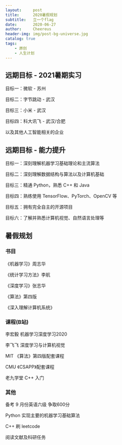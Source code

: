 ```yaml
---
layout:     post
title:      2020暑假规划
subtitle:   立一个flag
date:       2020-06-27
author:     Cheereus
header-img: img/post-bg-universe.jpg
catalog: true
tags:
    - 原创
    - 人生计划
---
```


## 远期目标 - 2021暑期实习

目标一：微软 - 苏州

目标二：字节跳动 - 武汉

目标三：小米 - 武汉

目标四：科大讯飞 - 武汉/合肥

以及其他人工智能相关的企业

## 远期目标 - 能力提升

目标一：深刻理解机器学习基础理论和主流算法

目标二：深刻理解数据结构与算法以及计算机基础

目标三：精通 Python，熟悉 C++ 和 Java

目标四：熟练使用 TensorFlow、PyTorch、OpenCV 等

目标五：拥有完全自主的开源项目

目标六：了解并熟悉计算机视觉、自然语言处理等

## 暑假规划

### 书目

《机器学习》周志华

《统计学习方法》李航

《深度学习》张志华

《算法》第四版

《深入理解计算机系统》

### 课程(B站)

李宏毅 机器学习深度学习2020

李飞飞 深度学习与计算机视觉

MIT 《算法》第四版配套课程

CMU 《CSAPP》配套课程

老九学堂 C++ 入门

### 其他

备考 9 月份英语六级 争取600分

Python 实现主要的机器学习基础算法

C++ 刷 leetcode

阅读文献及科研任务
